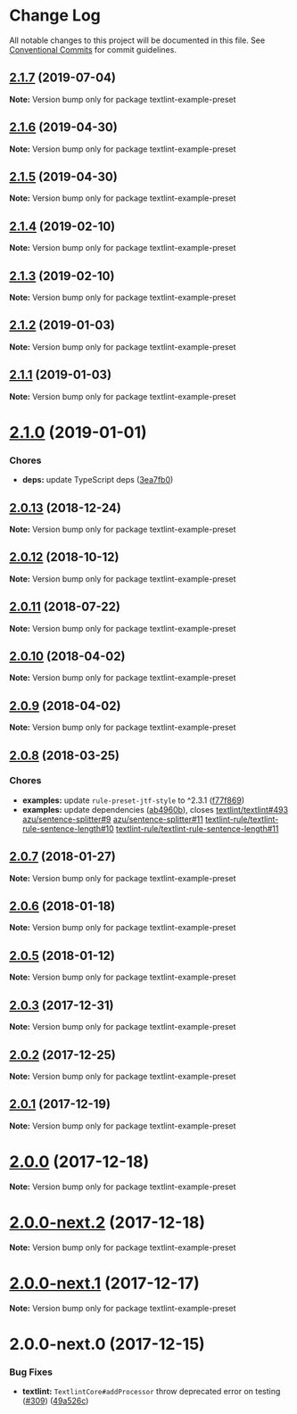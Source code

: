 # Change Log

All notable changes to this project will be documented in this file.
See [Conventional Commits](https://conventionalcommits.org) for commit guidelines.

<a name="2.1.7"></a>
## [2.1.7](https://github.com/textlint/textlint/compare/textlint-example-preset@2.1.6...textlint-example-preset@2.1.7) (2019-07-04)

**Note:** Version bump only for package textlint-example-preset





<a name="2.1.6"></a>
## [2.1.6](https://github.com/textlint/textlint/compare/textlint-example-preset@2.1.5...textlint-example-preset@2.1.6) (2019-04-30)

**Note:** Version bump only for package textlint-example-preset





<a name="2.1.5"></a>
## [2.1.5](https://github.com/textlint/textlint/compare/textlint-example-preset@2.1.4...textlint-example-preset@2.1.5) (2019-04-30)

**Note:** Version bump only for package textlint-example-preset





<a name="2.1.4"></a>
## [2.1.4](https://github.com/textlint/textlint/compare/textlint-example-preset@2.1.3...textlint-example-preset@2.1.4) (2019-02-10)

**Note:** Version bump only for package textlint-example-preset





<a name="2.1.3"></a>
## [2.1.3](https://github.com/textlint/textlint/compare/textlint-example-preset@2.1.2...textlint-example-preset@2.1.3) (2019-02-10)

**Note:** Version bump only for package textlint-example-preset





<a name="2.1.2"></a>
## [2.1.2](https://github.com/textlint/textlint/compare/textlint-example-preset@2.1.1...textlint-example-preset@2.1.2) (2019-01-03)

**Note:** Version bump only for package textlint-example-preset





<a name="2.1.1"></a>
## [2.1.1](https://github.com/textlint/textlint/compare/textlint-example-preset@2.1.0...textlint-example-preset@2.1.1) (2019-01-03)

**Note:** Version bump only for package textlint-example-preset





<a name="2.1.0"></a>
# [2.1.0](https://github.com/textlint/textlint/compare/textlint-example-preset@2.0.13...textlint-example-preset@2.1.0) (2019-01-01)


### Chores

* **deps:** update TypeScript deps ([3ea7fb0](https://github.com/textlint/textlint/commit/3ea7fb0))




<a name="2.0.13"></a>
## [2.0.13](https://github.com/textlint/textlint/compare/textlint-example-preset@2.0.11...textlint-example-preset@2.0.13) (2018-12-24)




**Note:** Version bump only for package textlint-example-preset

<a name="2.0.12"></a>
## [2.0.12](https://github.com/textlint/textlint/compare/textlint-example-preset@2.0.11...textlint-example-preset@2.0.12) (2018-10-12)




**Note:** Version bump only for package textlint-example-preset

<a name="2.0.11"></a>
## [2.0.11](https://github.com/textlint/textlint/compare/textlint-example-preset@2.0.10...textlint-example-preset@2.0.11) (2018-07-22)




**Note:** Version bump only for package textlint-example-preset

<a name="2.0.10"></a>
## [2.0.10](https://github.com/textlint/textlint/compare/textlint-example-preset@2.0.9...textlint-example-preset@2.0.10) (2018-04-02)




**Note:** Version bump only for package textlint-example-preset

<a name="2.0.9"></a>
## [2.0.9](https://github.com/textlint/textlint/compare/textlint-example-preset@2.0.8...textlint-example-preset@2.0.9) (2018-04-02)




**Note:** Version bump only for package textlint-example-preset

<a name="2.0.8"></a>
## [2.0.8](https://github.com/textlint/textlint/compare/textlint-example-preset@2.0.7...textlint-example-preset@2.0.8) (2018-03-25)


### Chores

* **examples:** update `rule-preset-jtf-style` to ^2.3.1 ([f77f869](https://github.com/textlint/textlint/commit/f77f869))
* **examples:** update dependencies ([ab4960b](https://github.com/textlint/textlint/commit/ab4960b)), closes [textlint/textlint#493](https://github.com/textlint/textlint/issues/493) [azu/sentence-splitter#9](https://github.com/azu/sentence-splitter/issues/9) [azu/sentence-splitter#11](https://github.com/azu/sentence-splitter/issues/11) [textlint-rule/textlint-rule-sentence-length#10](https://github.com/textlint-rule/textlint-rule-sentence-length/issues/10) [textlint-rule/textlint-rule-sentence-length#11](https://github.com/textlint-rule/textlint-rule-sentence-length/issues/11)




<a name="2.0.7"></a>
## [2.0.7](https://github.com/textlint/textlint/compare/textlint-example-preset@2.0.6...textlint-example-preset@2.0.7) (2018-01-27)




**Note:** Version bump only for package textlint-example-preset

<a name="2.0.6"></a>
## [2.0.6](https://github.com/textlint/textlint/compare/textlint-example-preset@2.0.5...textlint-example-preset@2.0.6) (2018-01-18)




**Note:** Version bump only for package textlint-example-preset

<a name="2.0.5"></a>
## [2.0.5](https://github.com/textlint/textlint/compare/textlint-example-preset@2.0.4...textlint-example-preset@2.0.5) (2018-01-12)




**Note:** Version bump only for package textlint-example-preset

<a name="2.0.3"></a>
## [2.0.3](https://github.com/textlint/textlint/compare/textlint-example-preset@2.0.2...textlint-example-preset@2.0.3) (2017-12-31)




**Note:** Version bump only for package textlint-example-preset

<a name="2.0.2"></a>
## [2.0.2](https://github.com/textlint/textlint/compare/textlint-example-preset@2.0.1...textlint-example-preset@2.0.2) (2017-12-25)




**Note:** Version bump only for package textlint-example-preset

<a name="2.0.1"></a>
## [2.0.1](https://github.com/textlint/textlint/compare/textlint-example-preset@2.0.0...textlint-example-preset@2.0.1) (2017-12-19)




**Note:** Version bump only for package textlint-example-preset

<a name="2.0.0"></a>
# [2.0.0](https://github.com/textlint/textlint/compare/textlint-example-preset@2.0.0-next.2...textlint-example-preset@2.0.0) (2017-12-18)




**Note:** Version bump only for package textlint-example-preset

<a name="2.0.0-next.2"></a>
# [2.0.0-next.2](https://github.com/textlint/textlint/compare/textlint-example-preset@2.0.0-next.1...textlint-example-preset@2.0.0-next.2) (2017-12-18)




**Note:** Version bump only for package textlint-example-preset

<a name="2.0.0-next.1"></a>
# [2.0.0-next.1](https://github.com/textlint/textlint/compare/textlint-example-preset@2.0.0-next.0...textlint-example-preset@2.0.0-next.1) (2017-12-17)




**Note:** Version bump only for package textlint-example-preset

<a name="2.0.0-next.0"></a>
# 2.0.0-next.0 (2017-12-15)


### Bug Fixes

* **textlint:** `TextlintCore#addProcessor` throw deprecated error on testing ([#309](https://github.com/textlint/textlint/issues/309)) ([49a526c](https://github.com/textlint/textlint/commit/49a526c))
